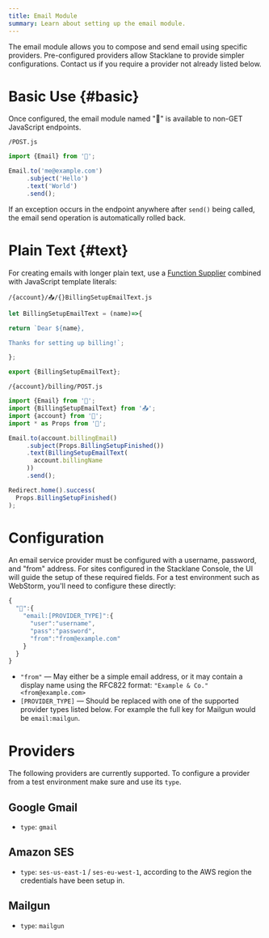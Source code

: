```yaml
---
title: Email Module
summary: Learn about setting up the email module.
---
```


The email module allows you to compose and send email using specific providers.
Pre-configured providers allow Stacklane to provide simpler configurations.
Contact us if you require a provider not already listed below.

# Basic Use {#basic}

Once configured, the email module named "📧" is available to non-GET JavaScript endpoints.

```file-name
/POST.js
```
```javascript
import {Email} from '📧';

Email.to('me@example.com')
     .subject('Hello')
     .text('World')
     .send();
```

If an exception occurs in the endpoint anywhere after `send()` being called,
the email send operation is automatically rolled back.

# Plain Text {#text}

For creating emails with longer plain text,
use a [Function Supplier](/🗄/Article/scripting/suppliers.md) combined with JavaScript template literals:

```file-name
/{account}/📤/{}BillingSetupEmailText.js
```
```javascript
let BillingSetupEmailText = (name)=>{

return `Dear ${name},

Thanks for setting up billing!`;

};

export {BillingSetupEmailText};
```

```file-name
/{account}/billing/POST.js
```
```javascript
import {Email} from '📧';
import {BillingSetupEmailText} from '📤';
import {account} from '🔗';
import * as Props from '🎨';

Email.to(account.billingEmail)
     .subject(Props.BillingSetupFinished())
     .text(BillingSetupEmailText(
       account.billingName
     ))
     .send();

Redirect.home().success(
  Props.BillingSetupFinished()
);
```

# Configuration

An email service provider must be configured with a username, password, and "from" address.
For sites configured in the Stacklane Console, the UI will guide the setup of these required fields.
For a test environment such as WebStorm, you'll need to configure these directly:

```javascript
{
  "🔑":{
    "email:[PROVIDER_TYPE]":{
      "user":"username",
      "pass":"password",
      "from":"from@example.com"
    }
  }
}
```

- `"from"` &mdash; May either be a simple email address, or it may contain a display name
using the RFC822 format: `"Example & Co." <from@example.com>`
- `[PROVIDER_TYPE]` &mdash; Should be replaced with one of the supported provider types listed below.
For example the full key for Mailgun would be `email:mailgun`.

# Providers

The following providers are currently supported.
To configure a provider from a test environment make sure and use its `type`.

## Google Gmail

- `type`: `gmail`

## Amazon SES

- `type`: `ses-us-east-1` / `ses-eu-west-1`, according to the AWS region the credentials have been setup in.

## Mailgun

- `type`: `mailgun`